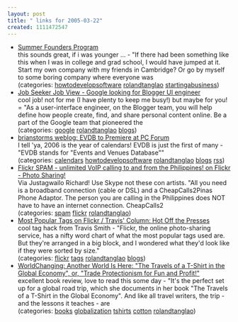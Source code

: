 ```yaml
---
layout: post
title: " links for 2005-03-22"
created: 1111472547
---
```

<ul class="delicious">
	<li>
		<div class="delicious-link"><a href="http://paulgraham.com/summerfounder.html">Summer Founders Program</a></div>
		<div class="delicious-extended">this sounds great, if i was younger ... - "If there had been something like this when I was in college and grad school, I would have jumped at it. Start my own company with my friends in Cambridge? Or go by myself to some boring company where everyone was</div>
		<div class="delicious-categories">(categories: <a href="http://del.icio.us/rtanglao/howtodevelopsoftware">howtodevelopsoftware</a> <a href="http://del.icio.us/rtanglao/rolandtanglao">rolandtanglao</a> <a href="http://del.icio.us/rtanglao/startingabusiness">startingabusiness</a>)</div>
	</li>
	<li>
		<div class="delicious-link"><a href="http://www.jobsearch.org/seeker/jobsearch/quick?action=JobSearchViewJob&JobSearchType=JobSearch&JobSearch_JobId=18155640">Job Seeker Job View - Google looking for Blogger UI engineer</a></div>
		<div class="delicious-extended">cool job! not for me (I have plenty to keep me busy!) but maybe for you! = "As a user-interface engineer, on the Blogger team, you will help define how people create, find, and share personal content online. Be a part of the Google team that pioneered the</div>
		<div class="delicious-categories">(categories: <a href="http://del.icio.us/rtanglao/google">google</a> <a href="http://del.icio.us/rtanglao/rolandtanglao">rolandtanglao</a> <a href="http://del.icio.us/rtanglao/blogs">blogs</a>)</div>
	</li>
	<li>
		<div class="delicious-link"><a href="http://www.brianstorms.com/archives/000557.html#comments">brianstorms weblog: EVDB to Premiere at PC Forum</a></div>
		<div class="delicious-extended">I tell 'ya, 2006 is the year of calendars! EVDB is just the first of many - "EVDB stands for "Events and Venues Database""</div>
		<div class="delicious-categories">(categories: <a href="http://del.icio.us/rtanglao/calendars">calendars</a> <a href="http://del.icio.us/rtanglao/howtodevelopsoftware">howtodevelopsoftware</a> <a href="http://del.icio.us/rtanglao/rolandtanglao">rolandtanglao</a> <a href="http://del.icio.us/rtanglao/blogs">blogs</a> <a href="http://del.icio.us/rtanglao/rss">rss</a>)</div>
	</li>
	<li>
		<div class="delicious-link"><a href="http://www.flickr.com/photos/firstlisting/6989692/">Flickr SPAM - unlimited VoIP calling to and from the Philippines! on Flickr - Photo Sharing!</a></div>
		<div class="delicious-extended">Via Justagwailo Richard! Use Skype not these con artists.  "All you need is a broadband connection (cable or DSL) and a CheapCalls2Pinas Phone Adaptor. The person you are calling in the Philippines does NOT have to have an internet connection. CheapCalls2</div>
		<div class="delicious-categories">(categories: <a href="http://del.icio.us/rtanglao/spam">spam</a> <a href="http://del.icio.us/rtanglao/flickr">flickr</a> <a href="http://del.icio.us/rtanglao/rolandtanglao">rolandtanglao</a>)</div>
	</li>
	<li>
		<div class="delicious-link"><a href="http://www.hopstudios.com/nep/column/most_popular_tags_on_flickr.html">Most Popular Tags on Flickr / Travis' Column: Hot Off the Presses</a></div>
		<div class="delicious-extended">cool tag hack from Travis Smith - "Flickr, the online photo-sharing service, has a nifty word chart of what the most popular tags used are. But they're arranged in a big block, and I wondered what they'd look like if they were sorted by size."</div>
		<div class="delicious-categories">(categories: <a href="http://del.icio.us/rtanglao/flickr">flickr</a> <a href="http://del.icio.us/rtanglao/tags">tags</a> <a href="http://del.icio.us/rtanglao/rolandtanglao">rolandtanglao</a> <a href="http://del.icio.us/rtanglao/blogs">blogs</a>)</div>
	</li>
	<li>
		<div class="delicious-link"><a href="http://www.worldchanging.com/archives/002337.html">WorldChanging: Another World Is Here: "The Travels of a T-Shirt in the Global Economy", or, "Trade Protectionism for Fun and Profit!"</a></div>
		<div class="delicious-extended">excellent book review, love to read this some day - "It's the perfect set up for a global road trip, which she documents in her book "The Travels of a T-Shirt in the Global Economy". And like all travel writers, the trip - and the lessons it teaches - are</div>
		<div class="delicious-categories">(categories: <a href="http://del.icio.us/rtanglao/books">books</a> <a href="http://del.icio.us/rtanglao/globalization">globalization</a> <a href="http://del.icio.us/rtanglao/tshirts">tshirts</a> <a href="http://del.icio.us/rtanglao/cotton">cotton</a> <a href="http://del.icio.us/rtanglao/rolandtanglao">rolandtanglao</a>)</div>
	</li>
</ul>



